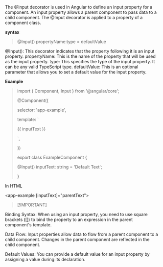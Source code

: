 The @Input decorator is used in Angular to define an input property for a component. 
An input property allows a parent component to pass data to a child component. 
The @Input decorator is applied to a property of a component class.

**syntax**

>@Input() propertyName:type = defaultValue
>

@Input(): This decorator indicates that the property following it is an input property.
propertyName: This is the name of the property that will be used as the input property.
type: This specifies the type of the input property. It can be any valid TypeScript type.
defaultValue: This is an optional parameter that allows you to set a default value for the input property.

**Example**

>import { Component, Input } from '@angular/core';
>
>@Component({
>
>  selector: 'app-example',
>
>  template: `
>
>    <p>{{ inputText }}</p>
>
>  `,
>
>})
>
>export class ExampleComponent {
>
>  @Input() inputText: string = 'Default Text';
>
>}

In HTML

<app-example [inputText]="parentText"></app-example>


>  [!IMPORTANT]
> 

Binding Syntax: When using an input property, you need to use square brackets ([]) to bind the property to an expression in the parent component's template.

Data Flow: Input properties allow data to flow from a parent component to a child component. Changes in the parent component are reflected in the child component.

Default Values: You can provide a default value for an input property by assigning a value during its declaration.
